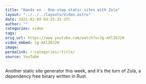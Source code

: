 ```yaml
---
title: "Hands on - One-stop static sites with Zola"
layout: "../../../layouts/Video.astro"
date: 2021-02-09 04:25:33 UTC
author: ""
categories: video
tags: 
orig_url: https://www.youtube.com/watch?v=Jg-mXlZ6J20
video_embed: Jg-mXlZ6J20
image:
permalink: /:categories/:title/
source: YouTube
---
```

Another static site generator this week, and it's the turn of Zola, a dependency free binary written in Rust.